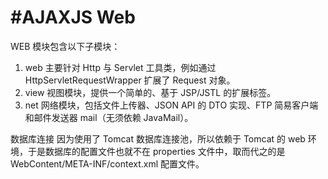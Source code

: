 #AJAXJS Web
=================================== 

WEB 模块包含以下子模块：

1.  web 主要针对 Http 与 Servlet 工具类，例如通过 HttpServletRequestWrapper 扩展了 Request 对象。
2.  view 视图模块，提供一个简单的、基于 JSP/JSTL 的扩展标签。
3.  net 网络模块，包括文件上传器、JSON API 的 DTO 实现、FTP 简易客户端和邮件发送器 mail（无须依赖 JavaMail）。

数据库连接
因为使用了 Tomcat 数据库连接池，所以依赖于 Tomcat 的 web 环境，于是数据库的配置文件也就不在 properties 文件中，取而代之的是 WebContent/META-INF/context.xml 配置文件。
 